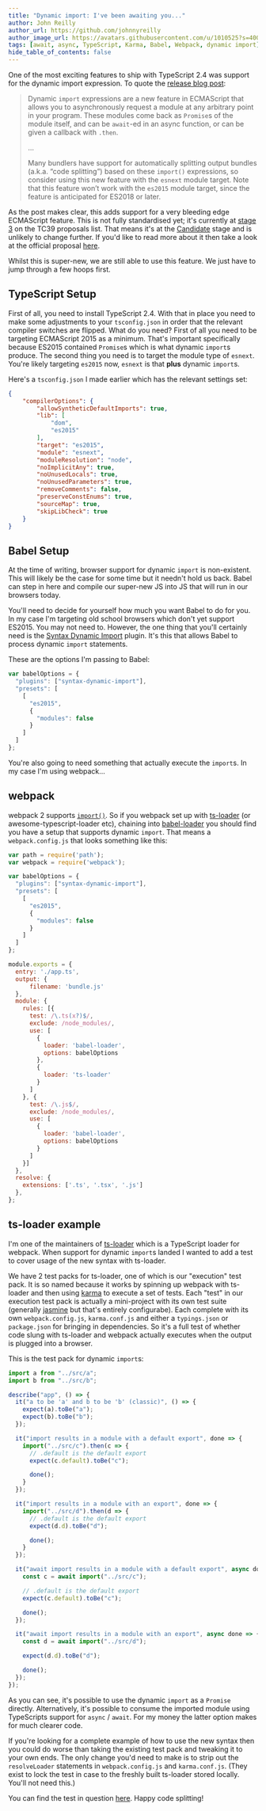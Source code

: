 ```yaml
---
title: "Dynamic import: I've been awaiting you..."
author: John Reilly
author_url: https://github.com/johnnyreilly
author_image_url: https://avatars.githubusercontent.com/u/1010525?s=400&u=294033082cfecf8ad1645b4290e362583b33094a&v=4
tags: [await, async, TypeScript, Karma, Babel, Webpack, dynamic import]
hide_table_of_contents: false
---
```

One of the most exciting features to ship with TypeScript 2.4 was support for the dynamic import expression. To quote the [release blog post](<https://blogs.msdn.microsoft.com/typescript/2017/06/27/announcing-typescript-2-4/#dynamic-import-expressions>):

 > Dynamic `import` expressions are a new feature in ECMAScript that allows you to asynchronously request a module at any arbitrary point in your program. These modules come back as `Promise`s of the module itself, and can be `await`\-ed in an async function, or can be given a callback with `.then`.
> 
> ...
> 
> Many bundlers have support for automatically splitting output bundles (a.k.a. “code splitting”) based on these `import()` expressions, so consider using this new feature with the `esnext` module target. Note that this feature won’t work with the `es2015` module target, since the feature is anticipated for ES2018 or later.

As the post makes clear, this adds support for a very bleeding edge ECMAScript feature. This is not fully standardised yet; it's currently at [stage 3](<https://github.com/tc39/proposals>) on the TC39 proposals list. That means it's at the [Candidate](<https://tc39.github.io/process-document/>) stage and is unlikely to change further. If you'd like to read more about it then take a look at the official proposal [here](<https://github.com/tc39/proposal-dynamic-import>).

Whilst this is super-new, we are still able to use this feature. We just have to jump through a few hoops first.

## TypeScript Setup

First of all, you need to install TypeScript 2.4. With that in place you need to make some adjustments to your `tsconfig.json` in order that the relevant compiler switches are flipped. What do you need? First of all you need to be targeting ECMAScript 2015 as a minimum. That's important specifically because ES2015 contained `Promise`s which is what dynamic `import`s produce. The second thing you need is to target the module type of `esnext`. You're likely targeting `es2015` now, `esnext` is that **plus** dynamic `import`s.

Here's a `tsconfig.json` I made earlier which has the relevant settings set:

```json
{
    "compilerOptions": {
        "allowSyntheticDefaultImports": true,
        "lib": [
            "dom",
            "es2015"
        ],
        "target": "es2015",
        "module": "esnext",
        "moduleResolution": "node",
        "noImplicitAny": true,
        "noUnusedLocals": true,
        "noUnusedParameters": true,
        "removeComments": false,
        "preserveConstEnums": true,
        "sourceMap": true,
        "skipLibCheck": true
    }
}
```

## Babel Setup

At the time of writing, browser support for dynamic `import` is non-existent. This will likely be the case for some time but it needn't hold us back. Babel can step in here and compile our super-new JS into JS that will run in our browsers today.

You'll need to decide for yourself how much you want Babel to do for you. In my case I'm targeting old school browsers which don't yet support ES2015. You may not need to. However, the one thing that you'll certainly need is the [Syntax Dynamic Import](<https://babeljs.io/docs/plugins/syntax-dynamic-import/>) plugin. It's this that allows Babel to process dynamic `import` statements.

These are the options I'm passing to Babel:

```js
var babelOptions = {
  "plugins": ["syntax-dynamic-import"],
  "presets": [
    [
      "es2015",
      {
        "modules": false
      }
    ]
  ]
};
```

You're also going to need something that actually execute the `import`s. In my case I'm using webpack...

## webpack

webpack 2 supports [`import()`](<https://webpack.js.org/api/module-methods/#import->). So if you webpack set up with [ts-loader](<https://github.com/TypeStrong/ts-loader>) (or awesome-typescript-loader etc), chaining into [babel-loader](<https://github.com/babel/babel-loader>) you should find you have a setup that supports dynamic `import`. That means a `webpack.config.js` that looks something like this:

```js
var path = require('path');
var webpack = require('webpack');

var babelOptions = {
  "plugins": ["syntax-dynamic-import"],
  "presets": [
    [
      "es2015",
      {
        "modules": false
      }
    ]
  ]
};

module.exports = {
  entry: './app.ts',
  output: {
      filename: 'bundle.js'
  },
  module: {
    rules: [{
      test: /\.ts(x?)$/,
      exclude: /node_modules/,
      use: [
        {
          loader: 'babel-loader',
          options: babelOptions
        },
        {
          loader: 'ts-loader'
        }
      ]
    }, {
      test: /\.js$/,
      exclude: /node_modules/,
      use: [
        {
          loader: 'babel-loader',
          options: babelOptions
        }
      ]
    }]
  },
  resolve: {
    extensions: ['.ts', '.tsx', '.js']
  },
};
```

## ts-loader example

I'm one of the maintainers of [ts-loader](<https://github.com/TypeStrong/ts-loader>) which is a TypeScript loader for webpack. When support for dynamic `import`s landed I wanted to add a test to cover usage of the new syntax with ts-loader.

We have 2 test packs for ts-loader, one of which is our "execution" test pack. It is so named because it works by spinning up webpack with ts-loader and then using [karma](<https://github.com/karma-runner/karma>) to execute a set of tests. Each "test" in our execution test pack is actually a mini-project with its own test suite (generally [jasmine](<https://jasmine.github.io/>) but that's entirely configurabe). Each complete with its own `webpack.config.js`, `karma.conf.js` and either a `typings.json` or `package.json` for bringing in dependencies. So it's a full test of whether code slung with ts-loader and webpack actually executes when the output is plugged into a browser.

This is the test pack for dynamic `import`s:

```js
import a from "../src/a";
import b from "../src/b";

describe("app", () => {
  it("a to be 'a' and b to be 'b' (classic)", () => {
    expect(a).toBe("a");
    expect(b).toBe("b");
  });

  it("import results in a module with a default export", done => {
    import("../src/c").then(c => {
      // .default is the default export
      expect(c.default).toBe("c");

      done();
    }
  });

  it("import results in a module with an export", done => {
    import("../src/d").then(d => {
      // .default is the default export
      expect(d.d).toBe("d");

      done();
    }
  });

  it("await import results in a module with a default export", async done => {
    const c = await import("../src/c");

    // .default is the default export
    expect(c.default).toBe("c");

    done();
  });

  it("await import results in a module with an export", async done => {
    const d = await import("../src/d");

    expect(d.d).toBe("d");

    done();
  });
});
```

As you can see, it's possible to use the dynamic `import` as a `Promise` directly. Alternatively, it's possible to consume the imported module using TypeScripts support for `async` / `await`. For my money the latter option makes for much clearer code.

If you're looking for a complete example of how to use the new syntax then you could do worse than taking the existing test pack and tweaking it to your own ends. The only change you'd need to make is to strip out the `resolveLoader` statements in `webpack.config.js` and `karma.conf.js`. (They exist to lock the test in case to the freshly built ts-loader stored locally. You'll not need this.)

You can find the test in question [here](<https://github.com/TypeStrong/ts-loader/tree/master/test/execution-tests/2.4.1_babel-importCodeSplitting>). Happy code splitting!


